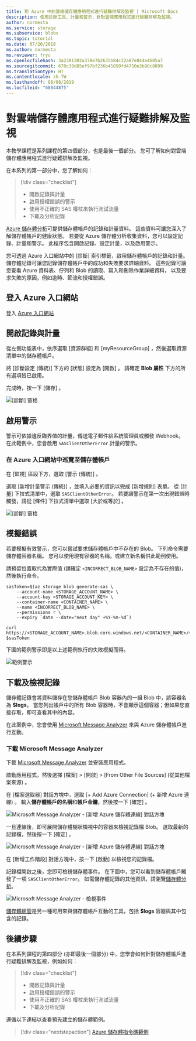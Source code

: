 ```yaml
---
title: 對 Azure 中的雲端儲存體應用程式進行疑難排解及監視 | Microsoft Docs
description: 使用診斷工具、計量和警示，針對雲端應用程式進行疑難排解及監視。
author: normesta
ms.service: storage
ms.subservice: blobs
ms.topic: tutorial
ms.date: 07/20/2018
ms.author: normesta
ms.reviewer: fryu
ms.openlocfilehash: 3a2381302a378e7b2635b84c32a87e844e4605a7
ms.sourcegitcommit: 670c38d85ef97bf236b45850fd4750e3b98c8899
ms.translationtype: HT
ms.contentlocale: zh-TW
ms.lasthandoff: 08/08/2019
ms.locfileid: "68844875"
---
```

# <a name="monitor-and-troubleshoot-a-cloud-storage-application"></a>對雲端儲存體應用程式進行疑難排解及監視

本教學課程是系列課程的第四個部分，也是最後一個部分。 您可了解如何對雲端儲存體應用程式進行疑難排解及監視。

在本系列的第一部分中，您了解如何：

> [!div class="checklist"]
> * 開啟記錄與計量
> * 啟用授權錯誤的警示
> * 使用不正確的 SAS 權杖來執行測試流量
> * 下載及分析記錄

[Azure 儲存體分析](../common/storage-analytics.md)可提供儲存體帳戶的記錄和計量資料。 這些資料可讓您深入了解儲存體帳戶的健康狀態。 若要從 Azure 儲存體分析收集資料，您可以設定記錄、計量和警示。 此程序包含開啟記錄、設定計量，以及啟用警示。

您可透過 Azure 入口網站中的 [診斷]  索引標籤，啟用儲存體帳戶的記錄和計量。 儲存體記錄可讓您記錄儲存體帳戶中的成功和失敗要求詳細資料。 這些記錄可讓您查看 Azure 資料表、佇列和 Blob 的讀取、寫入和刪除作業詳細資料， 以及要求失敗的原因，例如逾時、節流和授權錯誤。

## <a name="log-in-to-the-azure-portal"></a>登入 Azure 入口網站

登入 [Azure 入口網站](https://portal.azure.com)

## <a name="turn-on-logging-and-metrics"></a>開啟記錄與計量

從左側功能表中，依序選取 [資源群組]  和 [myResourceGroup]  ，然後選取資源清單中的儲存體帳戶。

將 [診斷設定 (傳統)]  下方的 [狀態]  設定為 [開啟]  。 請確定 **Blob 屬性** 下方的所有選項皆已啟用。

完成時，按一下 [儲存]  。

![[診斷] 窗格](media/storage-monitor-troubleshoot-storage-application/enable-diagnostics.png)

## <a name="enable-alerts"></a>啟用警示

警示可依據違反臨界值的計量，傳送電子郵件給系統管理員或觸發 Webhook。 在此範例中，您會啟用 `SASClientOtherError` 計量的警示。

### <a name="navigate-to-the-storage-account-in-the-azure-portal"></a>在 Azure 入口網站中巡覽至儲存體帳戶

在 [監視]  區段下方，選取 [警示 (傳統)]  。

選取 [新增計量警示 (傳統)]  ，並填入必要的資訊以完成 [新增規則]  表單。 從 [計量]  下拉式清單中，選取 `SASClientOtherError`。 若要讓警示在第一次出現錯誤時觸發，請從 [條件]  下拉式清單中選取 [大於或等於]  。

![[診斷] 窗格](media/storage-monitor-troubleshoot-storage-application/add-alert-rule.png)

## <a name="simulate-an-error"></a>模擬錯誤

若要模擬有效警示，您可以嘗試要求儲存體帳戶中不存在的 Blob。 下列命令需要儲存體容器名稱。 您可以使用現有容器的名稱，或建立新名稱供此範例使用。

請預留位置取代為實際值 (請確定 `<INCORRECT_BLOB_NAME>` 設定為不存在的值)，然後執行命令。

```azurecli-interactive
sasToken=$(az storage blob generate-sas \
    --account-name <STORAGE_ACCOUNT_NAME> \
    --account-key <STORAGE_ACCOUNT_KEY> \
    --container-name <CONTAINER_NAME> \
    --name <INCORRECT_BLOB_NAME> \
    --permissions r \
    --expiry `date --date="next day" +%Y-%m-%d`)

curl https://<STORAGE_ACCOUNT_NAME>.blob.core.windows.net/<CONTAINER_NAME>/<INCORRECT_BLOB_NAME>?$sasToken
```

下圖的範例警示即是以上述範例執行的失敗模擬而得。

 ![範例警示](media/storage-monitor-troubleshoot-storage-application/email-alert.png)

## <a name="download-and-view-logs"></a>下載及檢視記錄

儲存體記錄會將資料儲存在您儲存體帳戶 Blob 容器內的一組 Blob 中，該容器名為 **$logs**。 當您列出帳戶中的所有 Blob 容器時，不會顯示這個容器；但如果您直接存取，即可查看其中的內容。

在此案例中，您會使用 [Microsoft Message Analyzer](https://technet.microsoft.com/library/jj649776.aspx) 來與 Azure 儲存體帳戶進行互動。

### <a name="download-microsoft-message-analyzer"></a>下載 Microsoft Message Analyzer

下載 [Microsoft Message Analyzer](https://www.microsoft.com/download/details.aspx?id=44226) 並安裝應用程式。

啟動應用程式，然後選擇 [檔案]   > [開啟]   > [From Other File Sources] \(從其他檔案來源)  。

在 [檔案選取器]  對話方塊中，選取 [+ Add Azure Connection] \(+ 新增 Azure 連線)  。 輸入**儲存體帳戶的名稱**和**帳戶金鑰**，然後按一下 [確定]  。

![Microsoft Message Analyzer - [新增 Azure 儲存體連線] 對話方塊](media/storage-monitor-troubleshoot-storage-application/figure3.png)

一旦連線後，即可展開儲存體樹狀檢視中的容器來檢視記錄檔 Blob。 選取最新的記錄檔，然後按一下 [確定]  。

![Microsoft Message Analyzer - [新增 Azure 儲存體連線] 對話方塊](media/storage-monitor-troubleshoot-storage-application/figure4.png)

在 [新增工作階段]  對話方塊中，按一下 [啟動]  以檢視您的記錄檔。

記錄檔開啟之後，您即可檢視儲存體事件。 在下圖中，您可以看到儲存體帳戶觸發了一項 `SASClientOtherError`。 如需儲存體記錄的其他資訊，請瀏覽[儲存體分析](../common/storage-analytics.md)。

![Microsoft Message Analyzer - 檢視事件](media/storage-monitor-troubleshoot-storage-application/figure5.png)

[儲存體總管](https://azure.microsoft.com/features/storage-explorer/)是另一種可用來與儲存體帳戶互動的工具，包括 **$logs** 容器與其中包含的記錄。

## <a name="next-steps"></a>後續步驟

在本系列課程的第四部分 (亦即最後一個部分) 中，您學會如何針對儲存體帳戶進行疑難排解及監視，例如如何：

> [!div class="checklist"]
> * 開啟記錄與計量
> * 啟用授權錯誤的警示
> * 使用不正確的 SAS 權杖來執行測試流量
> * 下載及分析記錄

遵循以下連結以查看預先建立的儲存體範例。

> [!div class="nextstepaction"]
> [Azure 儲存體指令碼範例](storage-samples-blobs-cli.md)